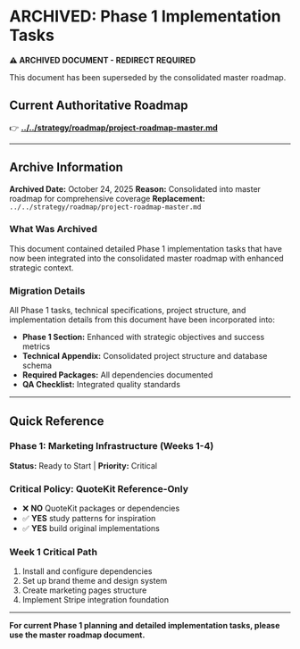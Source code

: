 # ARCHIVED: Phase 1 Implementation Tasks

**⚠️ ARCHIVED DOCUMENT - REDIRECT REQUIRED**

This document has been superseded by the consolidated master roadmap.

## **Current Authoritative Roadmap**

👉
**[../../strategy/roadmap/project-roadmap-master.md](../../strategy/roadmap/project-roadmap-master.md)**

---

## Archive Information

**Archived Date:** October 24, 2025 **Reason:** Consolidated into master roadmap
for comprehensive coverage **Replacement:**
`../../strategy/roadmap/project-roadmap-master.md`

### What Was Archived

This document contained detailed Phase 1 implementation tasks that have now been
integrated into the consolidated master roadmap with enhanced strategic context.

### Migration Details

All Phase 1 tasks, technical specifications, project structure, and
implementation details from this document have been incorporated into:

- **Phase 1 Section:** Enhanced with strategic objectives and success metrics
- **Technical Appendix:** Consolidated project structure and database schema
- **Required Packages:** All dependencies documented
- **QA Checklist:** Integrated quality standards

---

## Quick Reference

### Phase 1: Marketing Infrastructure (Weeks 1-4)

**Status:** Ready to Start | **Priority:** Critical

### Critical Policy: QuoteKit Reference-Only

- ❌ **NO** QuoteKit packages or dependencies
- ✅ **YES** study patterns for inspiration
- ✅ **YES** build original implementations

### Week 1 Critical Path

1. Install and configure dependencies
2. Set up brand theme and design system
3. Create marketing pages structure
4. Implement Stripe integration foundation

---

**For current Phase 1 planning and detailed implementation tasks, please use the
master roadmap document.**
